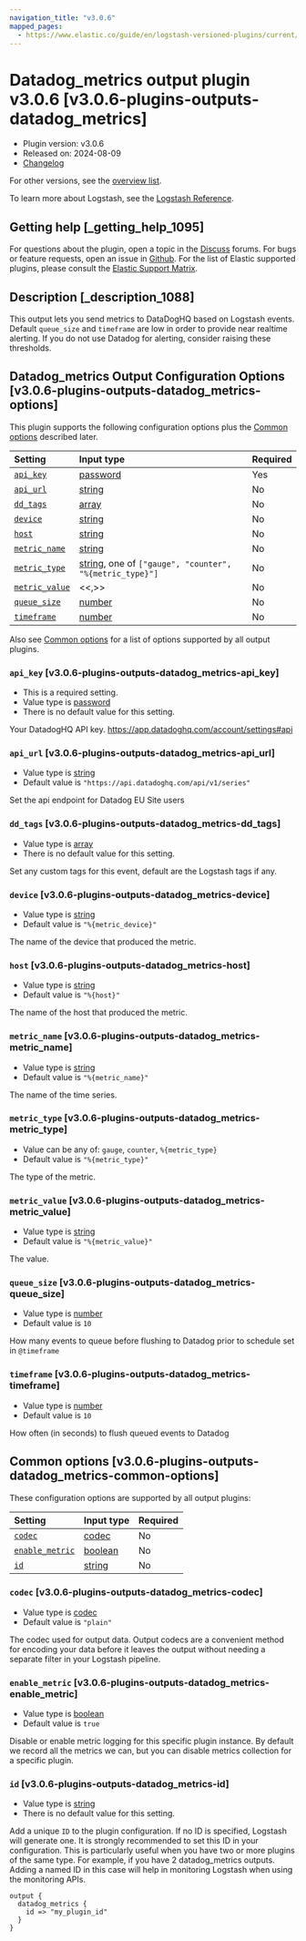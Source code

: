 ```yaml
---
navigation_title: "v3.0.6"
mapped_pages:
  - https://www.elastic.co/guide/en/logstash-versioned-plugins/current/v3.0.6-plugins-outputs-datadog_metrics.html
---
```


# Datadog_metrics output plugin v3.0.6 [v3.0.6-plugins-outputs-datadog_metrics]

* Plugin version: v3.0.6
* Released on: 2024-08-09
* [Changelog](https://github.com/logstash-plugins/logstash-output-datadog_metrics/blob/v3.0.6/CHANGELOG.md)

For other versions, see the [overview list](output-datadog_metrics-index.md).

To learn more about Logstash, see the [Logstash Reference](https://www.elastic.co/guide/en/logstash/current/index.html).

## Getting help [_getting_help_1095]

For questions about the plugin, open a topic in the [Discuss](http://discuss.elastic.co) forums. For bugs or feature requests, open an issue in [Github](https://github.com/logstash-plugins/logstash-output-datadog_metrics). For the list of Elastic supported plugins, please consult the [Elastic Support Matrix](https://www.elastic.co/support/matrix#matrix_logstash_plugins).

## Description [_description_1088]

This output lets you send metrics to DataDogHQ based on Logstash events. Default `queue_size` and `timeframe` are low in order to provide near realtime alerting. If you do not use Datadog for alerting, consider raising these thresholds.

## Datadog_metrics Output Configuration Options [v3.0.6-plugins-outputs-datadog_metrics-options]

This plugin supports the following configuration options plus the [Common options](v3-0-6-plugins-outputs-datadog_metrics.md#v3.0.6-plugins-outputs-datadog_metrics-common-options) described later.

| Setting | Input type | Required |
| :- | :- | :- |
| [`api_key`](v3-0-6-plugins-outputs-datadog_metrics.md#v3.0.6-plugins-outputs-datadog_metrics-api_key) | [password](/lsr/value-types.md#password) | Yes |
| [`api_url`](v3-0-6-plugins-outputs-datadog_metrics.md#v3.0.6-plugins-outputs-datadog_metrics-api_url) | [string](/lsr/value-types.md#string) | No |
| [`dd_tags`](v3-0-6-plugins-outputs-datadog_metrics.md#v3.0.6-plugins-outputs-datadog_metrics-dd_tags) | [array](/lsr/value-types.md#array) | No |
| [`device`](v3-0-6-plugins-outputs-datadog_metrics.md#v3.0.6-plugins-outputs-datadog_metrics-device) | [string](/lsr/value-types.md#string) | No |
| [`host`](v3-0-6-plugins-outputs-datadog_metrics.md#v3.0.6-plugins-outputs-datadog_metrics-host) | [string](/lsr/value-types.md#string) | No |
| [`metric_name`](v3-0-6-plugins-outputs-datadog_metrics.md#v3.0.6-plugins-outputs-datadog_metrics-metric_name) | [string](/lsr/value-types.md#string) | No |
| [`metric_type`](v3-0-6-plugins-outputs-datadog_metrics.md#v3.0.6-plugins-outputs-datadog_metrics-metric_type) | [string](/lsr/value-types.md#string), one of `["gauge", "counter", "%{metric_type}"]` | No |
| [`metric_value`](v3-0-6-plugins-outputs-datadog_metrics.md#v3.0.6-plugins-outputs-datadog_metrics-metric_value) | <<,>> | No |
| [`queue_size`](v3-0-6-plugins-outputs-datadog_metrics.md#v3.0.6-plugins-outputs-datadog_metrics-queue_size) | [number](/lsr/value-types.md#number) | No |
| [`timeframe`](v3-0-6-plugins-outputs-datadog_metrics.md#v3.0.6-plugins-outputs-datadog_metrics-timeframe) | [number](/lsr/value-types.md#number) | No |

Also see [Common options](v3-0-6-plugins-outputs-datadog_metrics.md#v3.0.6-plugins-outputs-datadog_metrics-common-options) for a list of options supported by all output plugins.

### `api_key` [v3.0.6-plugins-outputs-datadog_metrics-api_key]

* This is a required setting.
* Value type is [password](/lsr/value-types.md#password)
* There is no default value for this setting.

Your DatadogHQ API key. <https://app.datadoghq.com/account/settings#api>

### `api_url` [v3.0.6-plugins-outputs-datadog_metrics-api_url]

* Value type is [string](/lsr/value-types.md#string)
* Default value is `"https://api.datadoghq.com/api/v1/series"`

Set the api endpoint for Datadog EU Site users

### `dd_tags` [v3.0.6-plugins-outputs-datadog_metrics-dd_tags]

* Value type is [array](/lsr/value-types.md#array)
* There is no default value for this setting.

Set any custom tags for this event, default are the Logstash tags if any.

### `device` [v3.0.6-plugins-outputs-datadog_metrics-device]

* Value type is [string](/lsr/value-types.md#string)
* Default value is `"%{metric_device}"`

The name of the device that produced the metric.

### `host` [v3.0.6-plugins-outputs-datadog_metrics-host]

* Value type is [string](/lsr/value-types.md#string)
* Default value is `"%{host}"`

The name of the host that produced the metric.

### `metric_name` [v3.0.6-plugins-outputs-datadog_metrics-metric_name]

* Value type is [string](/lsr/value-types.md#string)
* Default value is `"%{metric_name}"`

The name of the time series.

### `metric_type` [v3.0.6-plugins-outputs-datadog_metrics-metric_type]

* Value can be any of: `gauge`, `counter`, `%{metric_type}`
* Default value is `"%{metric_type}"`

The type of the metric.

### `metric_value` [v3.0.6-plugins-outputs-datadog_metrics-metric_value]

* Value type is [string](/lsr/value-types.md#string)
* Default value is `"%{metric_value}"`

The value.

### `queue_size` [v3.0.6-plugins-outputs-datadog_metrics-queue_size]

* Value type is [number](/lsr/value-types.md#number)
* Default value is `10`

How many events to queue before flushing to Datadog prior to schedule set in `@timeframe`

### `timeframe` [v3.0.6-plugins-outputs-datadog_metrics-timeframe]

* Value type is [number](/lsr/value-types.md#number)
* Default value is `10`

How often (in seconds) to flush queued events to Datadog

## Common options [v3.0.6-plugins-outputs-datadog_metrics-common-options]

These configuration options are supported by all output plugins:

| Setting | Input type | Required |
| :- | :- | :- |
| [`codec`](v3-0-6-plugins-outputs-datadog_metrics.md#v3.0.6-plugins-outputs-datadog_metrics-codec) | [codec](/lsr/value-types.md#codec) | No |
| [`enable_metric`](v3-0-6-plugins-outputs-datadog_metrics.md#v3.0.6-plugins-outputs-datadog_metrics-enable_metric) | [boolean](/lsr/value-types.md#boolean) | No |
| [`id`](v3-0-6-plugins-outputs-datadog_metrics.md#v3.0.6-plugins-outputs-datadog_metrics-id) | [string](/lsr/value-types.md#string) | No |

### `codec` [v3.0.6-plugins-outputs-datadog_metrics-codec]

* Value type is [codec](/lsr/value-types.md#codec)
* Default value is `"plain"`

The codec used for output data. Output codecs are a convenient method for encoding your data before it leaves the output without needing a separate filter in your Logstash pipeline.

### `enable_metric` [v3.0.6-plugins-outputs-datadog_metrics-enable_metric]

* Value type is [boolean](/lsr/value-types.md#boolean)
* Default value is `true`

Disable or enable metric logging for this specific plugin instance. By default we record all the metrics we can, but you can disable metrics collection for a specific plugin.

### `id` [v3.0.6-plugins-outputs-datadog_metrics-id]

* Value type is [string](/lsr/value-types.md#string)
* There is no default value for this setting.

Add a unique `ID` to the plugin configuration. If no ID is specified, Logstash will generate one. It is strongly recommended to set this ID in your configuration. This is particularly useful when you have two or more plugins of the same type. For example, if you have 2 datadog\_metrics outputs. Adding a named ID in this case will help in monitoring Logstash when using the monitoring APIs.

```
output {
  datadog_metrics {
    id => "my_plugin_id"
  }
}
```
